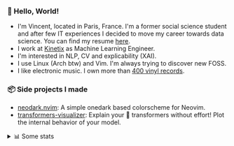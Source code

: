 ### 👋 Hello, World!

- I'm Vincent, located in Paris, France. I'm a former social science student and after few IT experiences I decided to move my career towards data science. You can find my resume [here](https://raw.githubusercontent.com/VDuchauffour/resume/main/resume.pdf).
- I work at <a href="https://www.kinetix.tech/">Kinetix<a/> as Machine Learning Engineer.
- I'm interested in NLP, CV and explicability (XAI).
- I use Linux (Arch btw) and Vim. I'm always trying to discover new FOSS.
- I like electronic music. I own more than <a href="https://www.discogs.com/user/Voigt_Kampff/collection">400 vinyl records<a/>.

### 📦 Side projects I made
  
- [neodark.nvim](https://github.com/VDuchauffour/neodark.nvim): A simple onedark based colorscheme for Neovim.
- [transformers-visualizer](https://github.com/VDuchauffour/transformers-visualizer): Explain your 🤗 transformers without effort! Plot the internal behavior of your model. 

<details><summary>📊 Some stats</summary>  
  
<p align="center">
  <img alt="VDuchauffour's github stats" src="https://github-readme-stats.vercel.app/api?username=VDuchauffour&count_private=true&include_all_commits=true&show_icons=true&theme=react"/>
  <br />
  <img alt="VDuchauffour's streak stats" src="https://streak-stats.demolab.com?user=VDuchauffour&theme=react"/>
  <br />
  <img alt="VDuchauffour's language stats" src="https://github-readme-stats.vercel.app/api/top-langs/?username=VDuchauffour&count_private=true&include_all_commits=true&show_icons=true&layout=compact&theme=react"/>
  <!--   <br />
  <img alt="VDuchauffour's Wakatime stats" src="https://github-readme-stats.vercel.app/api/wakatime?username=VDuchauffour&theme=react"/> -->
</p>

#### 🧭 Wakatime stats
<!--START_SECTION:waka-->
![Code Time](http://img.shields.io/badge/Code%20Time-685%20hrs%2011%20mins-blue)

![Lines of code](https://img.shields.io/badge/From%20Hello%20World%20I%27ve%20Written-162.2%20thousand%20lines%20of%20code-blue)

**🐱 My GitHub Data** 

> 📦 27.8 kB Used in GitHub's Storage 
 > 
> 🏆 1,710 Contributions in the Year 2023
 > 
> 🚫 Not Opted to Hire
 > 
> 📜 7 Public Repositories 
 > 
> 🔑 2 Private Repositories 
 > 
**I'm an Early 🐤** 

```text
🌞 Morning                165 commits         ██░░░░░░░░░░░░░░░░░░░░░░░   06.15 % 
🌆 Daytime                1689 commits        ████████████████░░░░░░░░░   62.95 % 
🌃 Evening                683 commits         ██████░░░░░░░░░░░░░░░░░░░   25.46 % 
🌙 Night                  146 commits         █░░░░░░░░░░░░░░░░░░░░░░░░   05.44 % 
```
📅 **I'm Most Productive on Monday** 

```text
Monday                   673 commits         ██████░░░░░░░░░░░░░░░░░░░   25.08 % 
Tuesday                  364 commits         ███░░░░░░░░░░░░░░░░░░░░░░   13.57 % 
Wednesday                432 commits         ████░░░░░░░░░░░░░░░░░░░░░   16.10 % 
Thursday                 547 commits         █████░░░░░░░░░░░░░░░░░░░░   20.39 % 
Friday                   540 commits         █████░░░░░░░░░░░░░░░░░░░░   20.13 % 
Saturday                 47 commits          ░░░░░░░░░░░░░░░░░░░░░░░░░   01.75 % 
Sunday                   80 commits          █░░░░░░░░░░░░░░░░░░░░░░░░   02.98 % 
```


📊 **This Week I Spent My Time On** 

```text
💬 Programming Languages: 
TOML                     2 hrs 30 mins       ██████░░░░░░░░░░░░░░░░░░░   25.64 % 
YAML                     2 hrs 5 mins        █████░░░░░░░░░░░░░░░░░░░░   21.48 % 
TeX                      1 hr 55 mins        █████░░░░░░░░░░░░░░░░░░░░   19.69 % 
Python                   1 hr 52 mins        █████░░░░░░░░░░░░░░░░░░░░   19.21 % 
Markdown                 50 mins             ██░░░░░░░░░░░░░░░░░░░░░░░   08.67 % 
```


 Last Updated on 20/05/2023 00:38:31 UTC
<!--END_SECTION:waka-->
</details>
